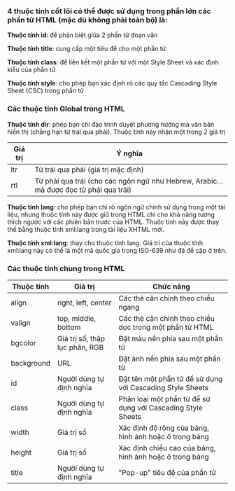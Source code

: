 ### 4 thuộc tính cốt lõi có thể được sử dụng trong phần lớn các phần tử HTML (mặc dù không phải toàn bộ) là:
**Thuộc tính id**: để phân biệt giữa 2 phần tử đoạn văn

**Thuộc tính title**: cung cấp một tiêu đề cho một phần tử

**Thuộc tính class**: để liên kết một phần tử với một Style Sheet và xác định kiểu của phần tử

**Thuộc tính style**: cho phép bạn xác định rõ các quy tắc Cascading Style Sheet (CSC) trong phần tử

### Các thuộc tính Global trong HTML

**Thuộc tính dir**: phép bạn chỉ đạo trình duyệt phương hướng mà văn bản hiển thị (chẳng hạn từ trái qua phải). Thuộc tính này nhận một trong 2 giá trị

| Giá trị       | Ý nghĩa       |
| --------------|---------------|
| ltr    | Từ trái qua phải (giá trị mặc định)|
| rtl    | Từ phải qua trái (cho các ngôn ngữ như Hebrew, Arabic… mà được đọc từ phải qua trái)     |
	
**Thuộc tính lang**: cho phép bạn chỉ rõ ngôn ngữ chính sử dụng trong một tài liệu, nhưng thuộc tính này được giữ trong HTML chỉ cho khả năng tương thích ngược với các phiên bản trước của HTML. Thuộc tính này được thay thế bằng thuộc tính xml:lang trong tài liệu XHTML mới.

**Thuộc tính xml:lang**: thay cho thuộc tính lang. Giá trị của thuộc tính xml:lang này có thể là một mã quốc gia trong ISO-639 như đã đề cập ở trên.

### Các thuộc tính chung trong HTML

| **Thuộc tính**       | **Giá trị**       | **Chức năng**|
| --------------|---------------|--|
| align|right, left, center|Các thẻ căn chỉnh theo chiều ngang|
| valign|top, middle, bottom|Các thẻ căn chỉnh theo chiều dọc trong một phần tử HTML|
|bgcolor|Giá trị số, thập lục phân, RGB|Đặt màu nền phía sau một phần tử|
|background|URL|Đặt ảnh nền phía sau một phần tử|
|id|Người dùng tự định nghĩa|Đặt tên một phần tử để sử dụng với Cascading Style Sheets|
|class|Người dùng tự định nghĩa|Phân loại một phần tử để sử dụng với Cascading Style Sheets|
|width|Giá trị số|Xác định độ rộng của bảng, hình ảnh hoặc ô trong bảng|
|height|Giá trị số|Xác định chiều cao của bảng, hình ảnh hoặc ô trong bảng|
|title|Người dùng tự định nghĩa|"Pop-up" tiêu đề của phần tử|